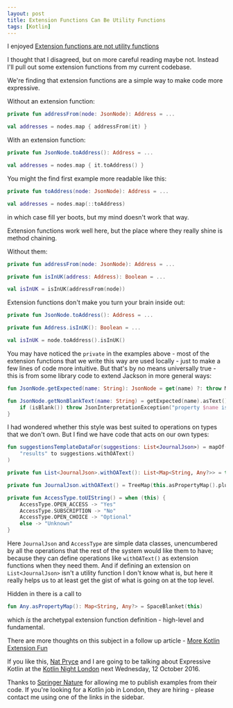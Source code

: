 ```yaml
---
layout: post
title: Extension Functions Can Be Utility Functions
tags: [Kotlin]
---
```


I enjoyed [Extension functions are not utility functions](https://medium.com/@dimsuz/extension-functions-are-not-utility-functions-74a5f9b53892#.o57pbn5k2)

I thought that I disagreed, but on more careful reading maybe not. Instead I'll pull out some extension functions from my current codebase.

We're finding that extension functions are a simple way to make code more expressive.
 
Without an extension function:

```kotlin
private fun addressFrom(node: JsonNode): Address = ...

val addresses = nodes.map { addressFrom(it) }
```

With an extension function:

```kotlin
private fun JsonNode.toAddress(): Address = ...

val addresses = nodes.map { it.toAddress() }
```

You might the find first example more readable like this:

```kotlin
private fun toAddress(node: JsonNode): Address = ...

val addresses = nodes.map(::toAddress)
```

in which case fill yer boots, but my mind doesn't work that way.

Extension functions work well here, but the place where they really shine is method chaining.

Without them:

```kotlin
private fun addressFrom(node: JsonNode): Address = ...

private fun isInUK(address: Address): Boolean = ...

val isInUK = isInUK(addressFrom(node))
```

Extension functions don't make you turn your brain inside out:

```kotlin
private fun JsonNode.toAddress(): Address = ...

private fun Address.isInUK(): Boolean = ...

val isInUK = node.toAddress().isInUK()
```

You may have noticed the `private` in the examples above - most of the extension functions that we write this way are used  locally - just to make a few lines of code more intuitive. But that's by no means universally true - this is from some library code to extend Jackson in more general ways:

```kotlin
fun JsonNode.getExpected(name: String): JsonNode = get(name) ?: throw MissingPropertyException("property '$name' is missing")

fun JsonNode.getNonBlankText(name: String) = getExpected(name).asText().apply {
    if (isBlank()) throw JsonInterpretationException("property $name is blank")
}
```

I had wondered whether this style was best suited to operations on types that we don't own. But I find we have code that acts on our own types:

```kotlin
fun suggestionsTemplateDataFor(suggestions: List<JournalJson>) = mapOf(
    "results" to suggestions.withOAText()
)

private fun List<JournalJson>.withOAText(): List<Map<String, Any?>> = this.map { it.withOAText() }

private fun JournalJson.withOAText() = TreeMap(this.asPropertyMap().plus( "openAccessText" to this.accessType.toUIString()))

private fun AccessType.toUIString() = when (this) {
    AccessType.OPEN_ACCESS -> "Yes"
    AccessType.SUBSCRIPTION -> "No"
    AccessType.OPEN_CHOICE -> "Optional"
    else -> "Unknown"
}
```

Here `JournalJson` and `AccessType` are simple data classes, unencumbered by all the operations that the rest of the system would like them to have; because they can define operations like `withOAText()` as extension functions when they need them. And if defining an extension on `List<JournalJson>` isn't a utility function I don't know what is, but here it really helps us to at least get the gist of what is going on at the top level.

Hidden in there is a call to 

```kotlin
fun Any.asPropertyMap(): Map<String, Any?> = SpaceBlanket(this)
```

which *is* the archetypal extension function definition - high-level and fundamental.

There are more thoughts on this subject in a follow up article - [More Kotlin Extension Fun](/more-kotlin-extension-fun.html)

If you like this, [Nat Pryce](www.natpryce.com) and I are going to be talking about Expressive Kotlin at the [Kotlin Night London](https://info.jetbrains.com/Kotlin-Night-London.html) next Wednesday, 12 October 2016.

Thanks to [Springer Nature](http://www.springernature.com) for allowing me to publish examples from their code. If you're looking for a Kotlin job in London, they are hiring - please contact me using one of the links in the sidebar.